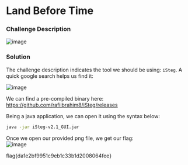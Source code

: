 # Land Before Time

### Challenge Description
![image](https://github.com/LazyTitan33/CTF-Writeups/assets/80063008/21e6fbd9-94f1-4810-ace4-c9d10bef0551)

### Solution
The challenge description indicates the tool we should be using: `iSteg`. A quick google search helps us find it:  

![image](https://github.com/LazyTitan33/CTF-Writeups/assets/80063008/38766877-410b-4c69-85a2-5f540deb1f19)

We can find a pre-compiled binary here:
https://github.com/rafiibrahim8/iSteg/releases

Being a java application, we can open it using the syntax below:

```bash
java -jar iSteg-v2.1_GUI.jar
```

Once we open our provided png file, we get our flag:  
![image](https://github.com/LazyTitan33/CTF-Writeups/assets/80063008/36521aa0-786c-4658-9e7b-6d333b832282)

flag{da1e2bf9951c9eb1c33b1d2008064fee}
